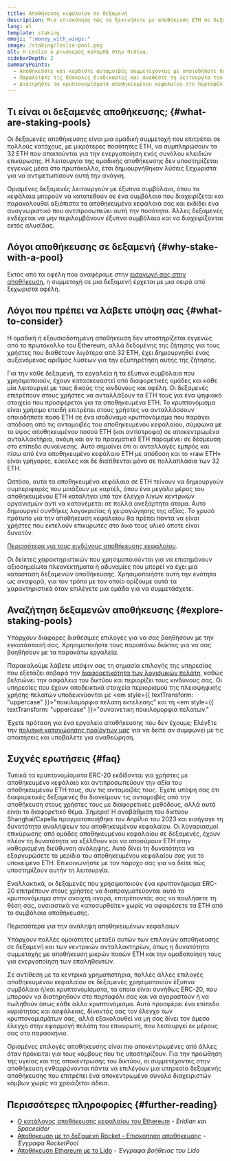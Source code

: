```yaml
---
title: Αποθήκευση κεφαλαίου σε δεξαμενή
description: Μια επισκόπηση πώς να ξεκινήσετε με αποθήκευση ETH σε δεξαμενή
lang: el
template: staking
emoji: ":money_with_wings:"
image: /staking/leslie-pool.png
alt: Η Leslie ο ρινόκερος κολυμπά στην πισίνα.
sidebarDepth: 2
summaryPoints:
  - Αποθηκεύστε και κερδίστε ανταμοιβές συμμετέχοντας με οποιοδήποτε ποσό ETH ενώνοντας τις δυνάμεις σας με άλλους
  - Παραλείψτε τις δύσκολες διαδικασίες και αναθέστε τη λειτουργία του επικυρωτή σε τρίτο
  - Διατηρήστε τα κρυπτονομίσματα αποθηκευμένου κεφαλαίου στο πορτοφόλι σας
---
```


## Τι είναι οι δεξαμενές αποθήκευσης; {#what-are-staking-pools}

Οι δεξαμενές αποθήκευσης είναι μια ομαδική συμμετοχή που επιτρέπει σε πολλούς κατόχους, με μικρότερες ποσότητες ETH, να συμπληρώσουν τα 32 ETH που απαιτούνται για την ενεργοποίηση ενός συνόλου κλειδιών επικύρωσης. Η λειτουργία της ομαδικής αποθήκευσης δεν υποστηρίζεται εγγενώς μέσα στο πρωτόκολλο, έτσι δημιουργήθηκαν λύσεις ξεχωριστά για να αντιμετωπίσουν αυτή την ανάγκη.

Ορισμένες δεξαμενές λειτουργούν με έξυπνα συμβόλαια, όπου τα κεφάλαια μπορούν να κατατεθούν σε ένα συμβόλαιο που διαχειρίζεται και παρακολουθεί αξιόπιστα τα αποθηκευμένα κεφάλαιά σας και εκδίδει ένα αναγνωριστικό που αντιπροσωπεύει αυτή την ποσότητα. Άλλες δεξαμενές ενδέχεται να μην περιλαμβάνουν έξυπνα συμβόλαια και να διαχειρίζονται εκτός αλυσίδας.

## Λόγοι αποθήκευσης σε δεξαμενή {#why-stake-with-a-pool}

Εκτός από τα οφέλη που αναφέραμε στην [εισαγωγή σας στην αποθήκευση](/staking/), η συμμετοχή σε μια δεξαμενή έρχεται με μια σειρά από ξεχωριστά οφέλη.

<CardGrid>
  <Card title="Χαμηλό επίπεδο εισόδου" emoji="🐟" description="Not a whale? No problem. Most staking pools let you stake virtually any amount of ETH by joining forces with other stakers, unlike staking solo which requires 32 ETH." />
  <Card title="Αποθηκεύστε σήμερα" emoji=":stopwatch:" description="Staking with a pool is as easy as a token swap. No need to worry about hardware setup and node maintenance. Pools allow you to deposit your ETH which enables node operators to run validators. Rewards are then distributed to contributors minus a fee for node operations." />
  <Card title="Κρυπτονομίσματα αποθήκευσης κεφαλαίου" emoji=":droplet:" description="Many staking pools provide a token that represents a claim on your staked ETH and the rewards it generates. This allows you to make use of your staked ETH, e.g. as collateral in DeFi applications." />
</CardGrid>

<StakingComparison page="pools" />

## Λόγοι που πρέπει να λάβετε υπόψη σας {#what-to-consider}

Η ομαδική ή εξουσιοδοτημένη αποθήκευση δεν υποστηρίζεται εγγενώς από το πρωτόκολλο του Ethereum, αλλά δεδομένης της ζήτησης για τους χρήστες που διαθέτουν λιγότερα από 32 ETH, έχει δημιουργηθεί ένας αυξανόμενος αριθμός λύσεων για την εξυπηρέτηση αυτής της ζήτησης.

Για την κάθε δεξαμενή, τα εργαλεία ή τα έξυπνα συμβόλαια που χρησιμοποιούν, έχουν κατασκευαστεί από διαφορετικές ομάδες και κάθε μία λειτουργεί με τους δικούς της κινδύνους και οφέλη. Οι δεξαμενές επιτρέπουν στους χρήστες να ανταλλάξουν τα ETH τους για ένα ψηφιακό στοιχείο που προσφέρεται για τα αποθηκευμένα ETH. Το κρυπτονόμισμα είναι χρήσιμο επειδή επιτρέπει στους χρήστες να ανταλλάσσουν οποιοδήποτε ποσό ETH σε ένα ισοδύναμο κρυπτονόμισμα που παράγει απόδοση από τις ανταμοιβές του αποθηκευμένου κεφαλαίου, σύμφωνα με το ύψος αποθηκευμένου ποσού ETH (και αντίστροφα) σε αποκεντρωμένα ανταλλακτήρια, ακόμη και αν το πραγματικό ETH παραμένει σε δέσμευση στο επίπεδο συναίνεσης. Αυτό σημαίνει ότι οι ανταλλαγές εμπρός και πίσω από ένα αποθηκευμένο κεφάλαιο ETH με απόδοση και το «raw ETH» είναι γρήγορες, εύκολες και δε διατίθενται μόνο σε πολλαπλάσια των 32 ETH.

Ωστόσο, αυτά τα αποθηκευμένα κεφάλαια σε ETH τείνουν να δημιουργούν συμπεριφορές που μοιάζουν με καρτέλ, όπου ένα μεγάλο μέρος του αποθηκευμένου ETH καταλήγει υπό τον έλεγχο λίγων κεντρικών οργανισμών αντί να κατανέμεται σε πολλά ανεξάρτητα άτομα. Αυτό δημιουργεί συνθήκες λογοκρισίας ή χειραγώγησης της αξίας. Το χρυσό πρότυπο για την αποθήκευση κεφαλαίου θα πρέπει πάντα να είναι χρήστες που εκτελούν επικυρωτές στο δικό τους υλικό όποτε είναι δυνατόν.

[Περισσότερα για τους κινδύνους αποθήκευσης κεφαλαίου](https://notes.ethereum.org/@djrtwo/risks-of-lsd).

Οι δείκτες χαρακτηριστικών που χρησιμοποιούνται για να επισημάνουν αξιοσημείωτα πλεονεκτήματα ή αδυναμίες που μπορεί να έχει μια κατάσταση δεξαμενών αποθήκευσης. Χρησιμοποιήστε αυτή την ενότητα ως αναφορά, για τον τρόπο με τον οποίο ορίζουμε αυτά τα χαρακτηριστικά όταν επιλέγετε μια ομάδα για να συμμετάσχετε.

<StakingConsiderations page="pools" />

## Αναζήτηση δεξαμενών αποθήκευσης {#explore-staking-pools}

Υπάρχουν διάφορες διαθέσιμες επιλογές για να σας βοηθήσουν με την εγκατάστασή σας. Χρησιμοποιήστε τους παραπάνω δείκτες για να σας βοηθήσουν με τα παρακάτω εργαλεία.

<ProductDisclaimer />

<StakingProductsCardGrid category="pools" />

Παρακαλούμε λάβετε υπόψιν σας τη σημασία επιλογής της υπηρεσίας που εξετάζει σοβαρά την [διαφορετικότητα των λογισμικών πελάτη](/developers/docs/nodes-and-clients/client-diversity/), καθώς βελτιώνει την ασφάλεια του δικτύου και περιορίζει τους κινδύνους σας. Οι υπηρεσίες που έχουν αποδεικτικά στοιχεία περιορισμού της πλειοψηφικής χρήσης πελατών υποδεικνύονται με <em style={{ textTransform: "uppercase" }}>"ποικιλομορφια πελατη εκτελεσης"</em> και τη <em style={{ textTransform: "uppercase" }}>"συναινετικη ποικιλομορφια πελατων."</em>

Έχετε πρόταση για ένα εργαλείο αποθήκευσης που δεν έχουμε; Ελέγξτε την [πολιτική καταχώρησης προϊόντων μας](/contributing/adding-staking-products/) για να δείτε αν συμφωνεί με τις απαιτήσεις και υποβάλετε για αναθεώρηση.

## Συχνές ερωτήσεις {#faq}

<ExpandableCard title="Πώς μπορώ να κερδίσω ανταμοιβές;">
Τυπικά τα κρυπτονομίσματα ERC-20 εκδίδονται για χρήστες με αποθηκευμένο κεφάλαιο και αντιπροσωπεύουν την αξία του αποθηκευμένου ETH τους, συν τις ανταμοιβές τους. Έχετε υπόψη σας ότι διαφορετικές δεξαμενές θα διανείμουν τις ανταμοιβές από την αποθήκευση στους χρήστες τους με διαφορετικές μεθόδους, αλλά αυτό είναι το διαφορετικό θέμα.
</ExpandableCard>

<ExpandableCard title="Πότε μπορώ να αποσύρω το κεφάλαιό μου;">
Σήμερα! Η αναβάθμιση του δικτύου Shanghai/Capella πραγματοποιήθηκε τον Απρίλιο του 2023 και εισήγαγε τη δυνατότητα αναλήψεων του αποθηκευμένου κεφαλαίου. Οι λογαριασμοί επικύρωσης από ομάδες αποθηκευμένου κεφαλαίου σε δεξαμενές, έχουν πλέον τη δυνατότητα να εξέλθουν και να αποσύρουν ETH στην καθορισμένη διεύθυνση ανάληψης. Αυτό δίνει τη δυνατότητα να εξαργυρώσετε το μερίδιο του αποθηκευμένου κεφαλαίου σας για το υποκείμενο ETH. Επικοινωνήστε με τον πάροχο σας για να δείτε πώς υποστηρίζουν αυτήν τη λειτουργία.

Εναλλακτικά, οι δεξαμενές που χρησιμοποιούν ένα κρυπτονόμισμα ERC-20 επιτρέπουν στους χρήστες να διαπραγματεύονται αυτό το κρυπτονόμισμα στην ανοιχτή αγορά, επιτρέποντάς σας να πουλήσετε τη θέση σας, ουσιαστικά να «αποσυρθείτε» χωρίς να αφαιρέσετε τα ETH από το συμβόλαιο αποθήκευσης.

<ButtonLink to="/staking/withdrawals/">Περισσότερα για την ανάληψη αποθηκευμένων κεφαλαίων</ButtonLink>
</ExpandableCard>

<ExpandableCard title="Είναι διαφορετικό από την αποθήκευση σε ανταλλακτήριο;">
Υπάρχουν πολλές ομοιότητες μεταξύ αυτών των επιλογών αποθήκευσης σε δεξαμενή και των κεντρικών ανταλλακτηρίων, όπως η δυνατότητα συμμετοχής με αποθήκευση μικρών ποσών ETH και την ομαδοποίηση τους για ενεργοποίηση των επαληθευτών.

Σε αντίθεση με τα κεντρικά χρηματιστήρια, πολλές άλλες επιλογές αποθηκευμένου κεφαλαίου σε δεξαμενές χρησιμοποιούν έξυπνα συμβόλαια ή/και κρυπτονομίσματα, τα οποία είναι συνήθως ERC-20, που μπορούν να διατηρηθούν στο πορτοφόλι σας και να αγοραστούν ή να πωληθούν όπως κάθε άλλο κρυπτονόμισμα. Αυτό προσφέρει ένα επίπεδο κυριότητας και ασφάλειας, δίνοντάς σας τον έλεγχο των κρυπτονομισμάτων σας, αλλά εξακολουθεί να μη σας δίνει τον άμεσο έλεγχο στην εφαρμογή πελάτη του επικυρωτή, που λειτουργεί εκ μέρους σας στο παρασκήνιο.

Ορισμένες επιλογές αποθήκευσης είναι πιο αποκεντρωμένες από άλλες όταν πρόκειται για τους κόμβους που τις υποστηρίζουν. Για την προώθηση της υγείας και της αποκέντρωσης του δικτύου, οι συμμετέχοντες στην αποθήκευση ενθαρρύνονται πάντα να επιλέγουν μια υπηρεσία δεξαμενής αποθήκευσης που επιτρέπει ένα αποκεντρωμένο σύνολο διαχειριστών κόμβων χωρίς να χρειάζεται άδεια.
</ExpandableCard>

## Περισσότερες πληροφορίες {#further-reading}

- [Ο κατάλογος αποθήκευσης κεφαλαίου του Ethereum](https://www.staking.directory/) - _Eridian και Spacesider_
- [Αποθήκευση με τη δεξαμενή Rocket - Επισκόπηση αποθήκευσης](https://docs.rocketpool.net/guides/staking/overview.html) - _Έγγραφα RocketPool_
- [Αποθήκευση Ethereum με το Lido](https://help.lido.fi/en/collections/2947324-staking-ethereum-with-lido) - _Έγγραφα βοήθειας του Lido_

